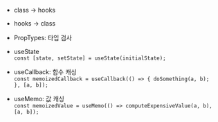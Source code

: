 - class -> hooks
- hooks -> class

- PropTypes: 타입 검사  
- useState  
`const [state, setState] = useState(initialState);`
- useCallback: 함수 캐싱  
`const memoizedCallback = useCallback(() => {
    doSomething(a, b);      
 }, [a, b]);`  
- useMemo: 값 캐싱  
`const memoizedValue = useMemo(() => computeExpensiveValue(a, b), [a, b]);`  
